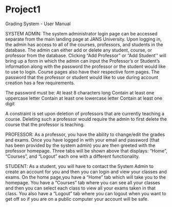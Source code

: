 # Project1


Grading System - User Manual

SYSTEM ADMIN:
The system administrator login page can be accessed separate from the main landing page at JANS University. Upon logging in, the admin has access to all of the courses, professors, and students in the database. The admin can either add or delete any student, course, or professor from the database. Clicking “Add Professor” or “Add Student'' will bring up a form in which the admin can input the Professor’s or Student’s information along with the password the professor or the student would like to use to login. Course pages also have their respective form pages. The password that the professor or student would like to use during account creation has a few requirements. 

The password must be:
At least 8 characters long
Contain at least one uppercase letter
Contain at least one lowercase letter
Contain at least one digit

A constraint is set upon deletion of professors that are currently teaching a course. Deleting such a professor would require the admin to first delete the course that the professor is teaching. 

PROFESSOR:
As a professor, you have the ability to change/edit the grades and exams. Once you have logged in with your email and password (that has been provided by the system admin) you are then greeted with the professor homepage. Three tabs will be shown above that displays: “Home”, “Courses”, and “Logout” each one with a different functionality. 



STUDENT:
	As a student, you will have to contact the System Admin to create an account for you and then you can login and view your classes and exams. On the home page,you have a “Home” tab which will take you to the homepage. You have a “Courses” tab where you can see all your classes and then you can select each class to view all your exams taken in that class. You also have a “Logout” tab where you can logout when you want to get off so if you are on a public computer your account will be safe.




